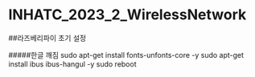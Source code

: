 # INHATC_2023_2_WirelessNetwork

##라즈베리파이 초기 설정


#####한글 깨짐
  sudo apt-get install fonts-unfonts-core -y
  sudo apt-get install ibus ibus-hangul -y
  sudo reboot
